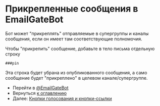 # Прикрепленные сообщения в EmailGateBot

Бот может "прикреплять" отправляемые в супергруппы и каналы сообщения, если он имеет там соответствующие полномочия.

Чтобы "прикрепить" сообщение, добавьте в тело письма отдельную строку

```
###pin
```

Эта строка будет убрана из опубликованного сообщения, а само сообщение будет "прикреплено" в целевом канале/супергруппе.

- Перейти в [@EmailGateBot](http://t.me/EmailGateBot?start=utm_KDaxQG000_github-ru-pinned)
- Вернуться [к оглавлению](guide.md)
- Далее: [Кнопки голосования и кнопки-ссылки](buttons.md)
